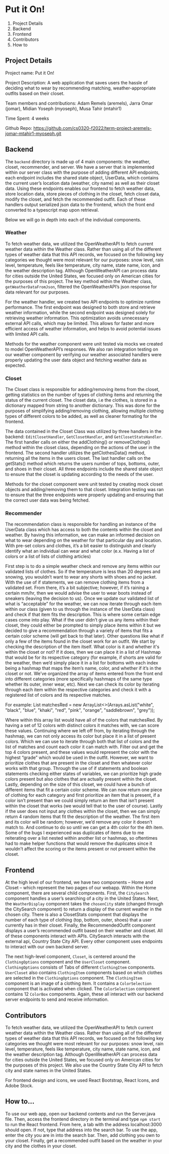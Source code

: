 # Put it On!
1. Project Details
2. Backend
3. Frontend 
4. Contributors 
5. How to

## Project Details
Project name: Put it On!

Project Description: A web application that saves users the hassle of deciding what to wear by recommending matching, weather-appropriate outfits based on their closet. 

Team members and contributions: Adam Remels (aremels), Jarra Omar (jomar), Midian Yoseph (myoseph), Musa Tahir (mtahir1) 

Time Spent: 4 weeks

Github Repo: https://github.com/cs0320-f2022/term-project-aremels-jomar-mtahir1-myoseph.git 

## Backend 
The `backend` directory is made up of 4 main components: the weather, closet, recommender, and server. We have a server that is implemented within our server class with the purpose of adding different API endpoints, each endpoint includes the shared state object, UserData, which contains the current user’s location data (weather, city name) as well as their closet data. Using these endpoints enables our frontend to fetch weather data, store location data, store pieces of clothing in the closet, fetch closet data, modify the closet, and fetch the recommended outfit. Each of these handlers output serialized json data to the frontend, which the front end converted to a typescript map upon retrieval.

Below we will go in depth into each of the individual components.  

### Weather
To fetch weather data, we utilized the OpenWeatherAPI to fetch current weather data within the Weather class. Rather than using all of the different types of weather data that this API records, we focused on the following key categories we thought were most relevant for our purposes: snow level, rain level, temperature, feels like temperature, city name, state name, icon, and the weather description tag. Although OpenWeatherAPI can process data for cities outside the United States, we focused only on American cities for the purposes of this project. The key method within the Weather class, `getWeatherDataFromJson`, filtered the OpenWeatherAPI’s json response for data relevant for our purposes.

For the weather handler, we created two API endpoints to optimize runtime performance. The first endpoint was designed to both store and retrieve weather information, while the second endpoint was designed solely for retrieving weather information. This optimization avoids unnecessary external API calls, which may be limited. This allows for faster and more efficient access of weather information, and helps to avoid potential issues with limited API calls. 

 Methods for the weather component were unit tested via mocks we created to model OpenWeatherAPI’s responses. We also ran integration testing on our weather component by verifying our weather associated handlers were properly updating the user data object and fetching weather data as expected. 

### Closet 
The Closet class is responsible for adding/removing items from the closet, getting statistics on the number of types of clothing items and returning the status of the current closet. The closet data, i.e the clothes, is stored in a dictionary mapped from string to another dictionary. This was done for the purposes of simplifying adding/removing clothing, allowing multiple clothing types of different colors to be added, as well as cleaner formating for the frontend. 

The data contained in the Closet Class was utilized by three handlers in the backend: `EditClosetHandler`, `GetClosetHandler`, and `GetClosetStatsHandler`. The first handler calls on either the addClothing() or removeClothing() method within the closet class, depending on the actions of the user in the frontend. The second handler utilizes the getClothesData() method, returning all the items in the users closet. The last handler calls on the getStats() method which returns the users number of tops, bottoms, outer, and shoes in their closet. All three endpoints include the shared state object to ensure that the closet is updating according to the needs of the user.  

Methods for the closet component were unit tested by creating mock closet objects and adding/removing them to that closet. Integration testing was ran to ensure that the three endpoints were properly updating and ensuring that the correct user data was being fetched. 

### Recommender

The recommendation class is responsible for handling an instance of the UserData class which has access to both the contents within the closet and weather. By having this information, we can make an informed decision on what to wear depending on the weather for that particular day and location. With pre-set colors and clothes, it’s a bit easier to distinguish and clearly identify what an individual can wear and what color (e.x. Having a list of colors or a list of lists of clothing articles)

First step is to do a simple weather check and remove any items within our validated lists of clothes. So if the temperature is less than 20 degrees and snowing, you wouldn’t want to wear any shorts with shoes and no jacket. With the use of if statements, we can remove clothing items from a validated set. From there, it’s a bit subjective; however, if it’s raining a certain mm/hr, then we would advise the user to wear boots instead of sneakers (leaving the decision to us). Once we update our validated list of what is “acceptable” for the weather, we can now iterate through each item within our class (given to us through the instance of the UserData class) and check if that item fits the description. This is where some certain edge cases come into play. What if the user didn’t give us any items within their closet, they could either be prompted to simply place items within it but we decided to give a recommendation through a variety of items that fits a certain color scheme (will get back to that later). Other questions like what if only a few of the items found in the closet work for an outfit. We start by checking the description of the item itself. What color is it and whether it's within the closet or not? If it does, then we can place it in a list of Hashmap that would be for its respective category (for example, if shorts are valid for the weather, then we’d simply place it in a list for bottoms with each index being a hashmap that maps the item’s name, color, and whether if it’s in the closet or not. We’ve organized the array of items entered from the front end into different categories (more specifically hashmaps of the same type whether its outer, inner wear, etc). Next we can check its color by iterating through each item within the respective categories and check it with a registered list of colors and its respective matches. 

For example: 
List<String> matchesRed = new ArrayList<>(Arrays.asList("white", "black", "blue", "khaki", "red", "pink", "orange", "saddlebrown", "grey"));

Where within this array list would have all of the colors that matchesRed. By having a set of 12 colors with distinct colors it matches with, we can score these values. Continuing where we left off from, by iterating through the hashmap, we can not only access its color but place it in a list of present colors. Which we can use to iterate through both that list of colors and the list of matches and count each color it can match with. Filter out and get the top 4 colors present, and these values would represent the color with the highest “grade” which would be used in the outfit. However, we want to prioritize clothes that are present in the closet and then whatever color works with that group. Through the use of if statements and boolean statements checking either states of variables, we can prioritize high grade colors present but also clothes that are actually present within the closet. Lastly, depending on the size of this closet, we could have a bunch of different items that fit a certain color scheme. We can now return one piece of clothing for each category and first prioritize an item that is present, if a color isn’t present than we could simply return an item that isn’t present within the closet that works (we would tell that to the user of course). Lastly if the user does not input any clothes within the closet, then we can simply return 4 random items that fit the description of the weather. The first item and its color will be random; however, we’d remove any color it doesn’t match to. And continue to do so until we can get a 4th color for the 4th item. 
Some of the bugs I experienced was duplicates of items due to me reiterating over a list nested within another list or hashmap, so oftentimes had to make helper functions that would remove the duplicates since it wouldn’t affect the scoring or the items present or not present within the closet.


## Frontend
At the high level of our frontend, we have two components – Home and Closet – which represent the two pages of our webapp. Within the Home component, there are several child components. First, the `CitySearch` component handles a user’s searching of a city in the United States. Next, the `WeatherDisplay` component takes the `chosenCity` state (changed through the CitySearch component) to return a display of the current weather in the chosen city. There is also a ClosetStats component that displays the number of each type of clothing (top, bottom, outer, shoes) that a user currently has in their closet. Finally, the RecommendedOutfit component displays a user’s recommended outfit based on their weather and closet. All of these components interact with APIs. CitySearch interacts with the external api, Country State City API. Every other component uses endpoints to interact with our own backend server.

The next high-level component, `Closet`, is centered around the `ClothingOptions` component and the `UserCloset` component. `ClothingOptions` consists of Tabs of different `ClothingItem` components. `UserCloset` also contains `ClothingItem` components based on which clothes are selected in the `ClothingOptions` component. The `ClothingItem` component is an image of a clothing item. It contains a `ColorSelection` component that is activated when clicked. The `ColorSelection` component contains 12 `ColorBox` components. Again, these all interact with our backend server endpoints to send and receive information.

## Contributors 

To fetch weather data, we utilized the OpenWeatherAPI to fetch current weather data within the Weather class. Rather than using all of the different types of weather data that this API records, we focused on the following key categories we thought were most relevant for our purposes: snow level, rain level, temperature, feels like temperature, city name, state name, icon, and the weather description tag. Although OpenWeatherAPI can process data for cities outside the United States, we focused only on American cities for the purposes of this project. We also use the Country State City API to fetch city and state names in the United States.

For frontend design and icons, we used React Bootstrap, React Icons, and Adobe Stock.

## How to...
To use our web app, open our backend contents and run the Server.java file. Then, access the frontend directory in the terminal and type `npm start` to run the React frontend. From here, a tab with the address localhost:3000 should open. If not, type that address into the search bar. To use the app, enter the city you are in into the search bar. Then, add clothing you own to your closet. Finally, get a recommended outfit based on the weather in your city and the clothes in your closet.


